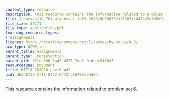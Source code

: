 ```yaml
---
content_type: resource
description: This resource contains the information related to problem set 6.
file: /courses/18-701-algebra-i-fall-2010/db5d873e3f1807426472c5d705d34d8d_MIT18_701F10_pset6.pdf
file_size: 37171
file_type: application/pdf
learning_resource_types:
- Assignments
license: https://creativecommons.org/licenses/by-nc-sa/4.0/
ocw_type: OCWFile
parent_title: Assignments
parent_type: CourseSection
parent_uid: 761ec336-5a42-4575-7ea2-9fdeac94f8a7
resourcetype: Document
title: MIT18_701F10_pset6.pdf
uid: db5d873e-3f18-0742-6472-c5d705d34d8d
---
```

This resource contains the information related to problem set 6.